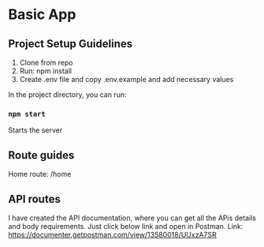 # Basic App
## Project Setup Guidelines

1.  Clone from repo
2.  Run: npm install
3.  Create .env file and copy .env.example and add necessary values

In the project directory, you can run:

### `npm start`
Starts the server

## Route guides
Home route:
/home

## API routes
I have created the API documentation, where you can get all the APis details and body requirements. Just click below link and open in Postman.
Link: https://documenter.getpostman.com/view/13580018/UUxzA7SR



